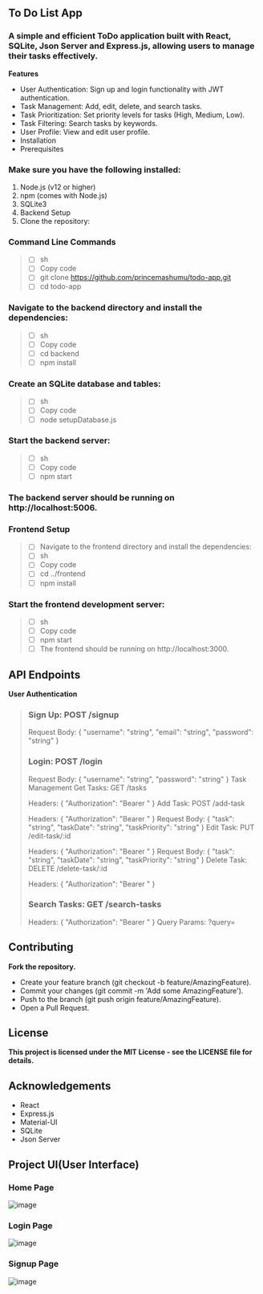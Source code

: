 ## **To Do List App**


### A simple and efficient ToDo application built with React, SQLite, Json Server and Express.js, allowing users to manage their tasks effectively.

**Features**

- User Authentication: Sign up and login functionality with JWT authentication.
- Task Management: Add, edit, delete, and search tasks.
- Task Prioritization: Set priority levels for tasks (High, Medium, Low).
- Task Filtering: Search tasks by keywords.
- User Profile: View and edit user profile.
- Installation
- Prerequisites
### Make sure you have the following installed:
1. Node.js (v12 or higher)
2. npm (comes with Node.js)
3. SQLite3
4. Backend Setup
5. Clone the repository:

### Command Line Commands
> - [ ] sh
> - [ ] Copy code
> - [ ] git clone https://github.com/princemashumu/todo-app.git
> - [ ] cd todo-app
### Navigate to the backend directory and install the dependencies:

> - [ ] sh
> - [ ] Copy code
> - [ ] cd backend
> - [ ] npm install
### Create an SQLite database and tables:

> - [ ] sh
> - [ ] Copy code
> - [ ] node setupDatabase.js
### Start the backend server:

> - [ ] sh
> - [ ] Copy code
> - [ ] npm start
### The backend server should be running on http://localhost:5006.

### Frontend Setup
> - [ ] Navigate to the frontend directory and install the dependencies:
> - [ ] sh
> - [ ] Copy code
> - [ ] cd ../frontend
> - [ ] npm install
### Start the frontend development server: 
> - [ ] sh
> - [ ] Copy code
> - [ ] npm start
> - [ ] The frontend should be running on http://localhost:3000.


## API Endpoints
**User Authentication**

>### Sign Up: POST /signup
> 
> Request Body: { "username": "string", "email": "string", "password": "string" }
>### Login: POST /login
> 
> Request Body: { "username": "string", "password": "string" }
> Task Management
> Get Tasks: GET /tasks
> 
> Headers: { "Authorization": "Bearer <token>" }
> Add Task: POST /add-task
> 
> Headers: { "Authorization": "Bearer <token>" }
> Request Body: { "task": "string", "taskDate": "string", "taskPriority": "string" }
> Edit Task: PUT /edit-task/:id
> 
> Headers: { "Authorization": "Bearer <token>" }
> Request Body: { "task": "string", "taskDate": "string", "taskPriority": "string" }
> Delete Task: DELETE /delete-task/:id
> 
> Headers: { "Authorization": "Bearer <token>" }
>### Search Tasks: GET /search-tasks
> 
> Headers: { "Authorization": "Bearer <token>" }
> Query Params: ?query=<search-term>

## Contributing
**Fork the repository.**

- Create your feature branch (git checkout -b feature/AmazingFeature).
- Commit your changes (git commit -m 'Add some AmazingFeature').
- Push to the branch (git push origin feature/AmazingFeature).
- Open a Pull Request.
## License
**This project is licensed under the MIT License - see the LICENSE file for details.**

## Acknowledgements

- React
- Express.js
- Material-UI
- SQLite
- Json Server

## Project UI(User Interface)
### Home Page
![image](https://github.com/user-attachments/assets/f21f6a7c-2e3c-4660-9aec-a8eb10e7a563)
### Login Page
![image](https://github.com/user-attachments/assets/6d2e510d-5bbc-4406-9e3e-257864302f6c)
### Signup Page
![image](https://github.com/user-attachments/assets/1936bd94-ac82-4321-8aab-0053c4945190)

